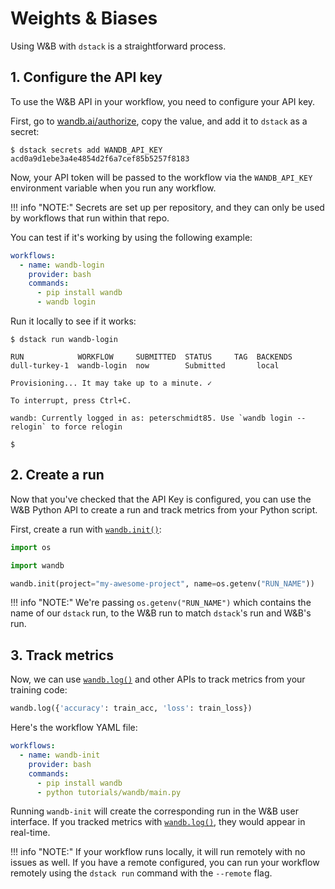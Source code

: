 # Weights & Biases

Using W&B with `dstack` is a straightforward process.

## 1. Configure the API key

To use the W&B API in your workflow, you need to configure your API key.

First, go to [wandb.ai/authorize](https://wandb.ai/authorize), copy the value, and add it to `dstack` as a secret:

<div class="termy">

```shell
$ dstack secrets add WANDB_API_KEY acd0a9d1ebe3a4e4854d2f6a7cef85b5257f8183 
```

</div>

Now, your API token will be passed to the workflow via the `WANDB_API_KEY` environment variable when you run any
workflow.

!!! info "NOTE:"
    Secrets are set up per repository, and they can only be used by workflows that run within that repo. 

You can test if it's working by using the following example:

<div editor-title=".dstack/workflows/wandb.yaml"> 

```yaml
workflows:
  - name: wandb-login
    provider: bash
    commands:
      - pip install wandb
      - wandb login
```

</div>

Run it locally to see if it works:

<div class="termy">

```shell
$ dstack run wandb-login

RUN            WORKFLOW     SUBMITTED  STATUS     TAG  BACKENDS
dull-turkey-1  wandb-login  now        Submitted       local

Provisioning... It may take up to a minute. ✓

To interrupt, press Ctrl+C.

wandb: Currently logged in as: peterschmidt85. Use `wandb login --relogin` to force relogin

$ 
```

</div>

## 2. Create a run

Now that you've checked that the API Key is configured, you can use the W&B Python API to create a run and track metrics
from your Python script.

First, create a run with [`wandb.init()`](https://docs.wandb.ai/ref/python/run):

<div editor-title="tutorials/wandb/main.py"> 

```python
import os

import wandb

wandb.init(project="my-awesome-project", name=os.getenv("RUN_NAME"))
```

</div>

!!! info "NOTE:"
    We're passing `os.getenv("RUN_NAME")` which contains the name of our `dstack` run, to the W&B run to match `dstack`'s
    run and W&B's run.

## 3. Track metrics

Now, we can use [`wandb.log()`](https://docs.wandb.ai/ref/python/log) and other APIs to track metrics from your training
code:

```python
wandb.log({'accuracy': train_acc, 'loss': train_loss})
```

Here's the workflow YAML file:

<div editor-title=".dstack/workflows/wandb.yaml"> 

```yaml
workflows:
  - name: wandb-init
    provider: bash
    commands:
      - pip install wandb
      - python tutorials/wandb/main.py
```

</div>

Running `wandb-init` will create the corresponding run in the W&B user interface. If you tracked metrics 
with [`wandb.log()`](https://docs.wandb.ai/ref/python/log), they would appear in real-time.

!!! info "NOTE:"
    If your workflow runs locally, it will run remotely with no issues as well. If you have a remote configured, you can run
    your workflow remotely using the `dstack run` command with the `--remote` flag.